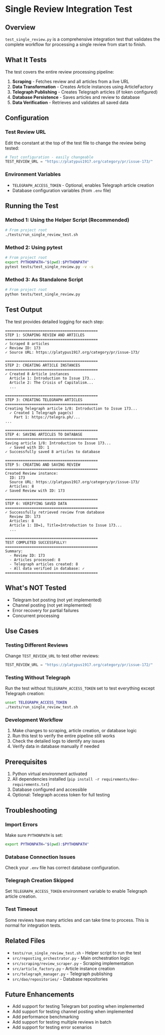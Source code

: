 # Single Review Integration Test

## Overview

`test_single_review.py` is a comprehensive integration test that validates the complete workflow for processing a single review from start to finish.

## What It Tests

The test covers the entire review processing pipeline:

1. **Scraping** - Fetches review and all articles from a live URL
2. **Data Transformation** - Creates Article instances using ArticleFactory
3. **Telegraph Publishing** - Creates Telegraph articles (if token configured)
4. **Database Persistence** - Saves articles and review to database
5. **Data Verification** - Retrieves and validates all saved data

## Configuration

### Test Review URL

Edit the constant at the top of the test file to change the review being tested:

```python
# Test configuration - easily changeable
TEST_REVIEW_URL = "https://platypus1917.org/category/pr/issue-173/"
```

### Environment Variables

- `TELEGRAPH_ACCESS_TOKEN` - Optional, enables Telegraph article creation
- Database configuration variables (from `.env` file)

## Running the Test

### Method 1: Using the Helper Script (Recommended)

```bash
# From project root
./tests/run_single_review_test.sh
```

### Method 2: Using pytest

```bash
# From project root
export PYTHONPATH="$(pwd):$PYTHONPATH"
pytest tests/test_single_review.py -v -s
```

### Method 3: As Standalone Script

```bash
# From project root
python tests/test_single_review.py
```

## Test Output

The test provides detailed logging for each step:

```
==========================================
STEP 1: SCRAPING REVIEW AND ARTICLES
==========================================
✓ Scraped 8 articles
✓ Review ID: 173
✓ Source URL: https://platypus1917.org/category/pr/issue-173/

==========================================
STEP 2: CREATING ARTICLE INSTANCES
==========================================
✓ Created 8 Article instances
  Article 1: Introduction to Issue 173...
  Article 2: The Crisis of Capitalism...
  ...

==========================================
STEP 3: CREATING TELEGRAPH ARTICLES
==========================================
Creating Telegraph article 1/8: Introduction to Issue 173...
  ✓ Created 1 Telegraph page(s)
    Part 1: https://telegra.ph/...
...

==========================================
STEP 4: SAVING ARTICLES TO DATABASE
==========================================
Saving article 1/8: Introduction to Issue 173...
  ✓ Saved with ID: 1
✓ Successfully saved 8 articles to database

==========================================
STEP 5: CREATING AND SAVING REVIEW
==========================================
Created Review instance:
  ID: 173
  Source URL: https://platypus1917.org/category/pr/issue-173/
  Articles: 8
✓ Saved Review with ID: 173

==========================================
STEP 6: VERIFYING SAVED DATA
==========================================
✓ Successfully retrieved review from database
  Review ID: 173
  Articles: 8
  Article 1: ID=1, Title=Introduction to Issue 173...
  ...

==========================================
TEST COMPLETED SUCCESSFULLY!
==========================================
Summary:
  - Review ID: 173
  - Articles processed: 8
  - Telegraph articles created: 8
  - All data verified in database: ✓
==========================================
```

## What's NOT Tested

- Telegram bot posting (not yet implemented)
- Channel posting (not yet implemented)
- Error recovery for partial failures
- Concurrent processing

## Use Cases

### Testing Different Reviews

Change `TEST_REVIEW_URL` to test other reviews:

```python
TEST_REVIEW_URL = "https://platypus1917.org/category/pr/issue-172/"
```

### Testing Without Telegraph

Run the test without `TELEGRAPH_ACCESS_TOKEN` set to test everything except Telegraph creation:

```bash
unset TELEGRAPH_ACCESS_TOKEN
./tests/run_single_review_test.sh
```

### Development Workflow

1. Make changes to scraping, article creation, or database logic
2. Run this test to verify the entire pipeline still works
3. Check the detailed logs to identify any issues
4. Verify data in database manually if needed

## Prerequisites

1. Python virtual environment activated
2. All dependencies installed (`pip install -r requirements/dev-requirements.txt`)
3. Database configured and accessible
4. Optional: Telegraph access token for full testing

## Troubleshooting

### Import Errors

Make sure `PYTHONPATH` is set:

```bash
export PYTHONPATH="$(pwd):$PYTHONPATH"
```

### Database Connection Issues

Check your `.env` file has correct database configuration.

### Telegraph Creation Skipped

Set `TELEGRAPH_ACCESS_TOKEN` environment variable to enable Telegraph article creation.

### Test Timeout

Some reviews have many articles and can take time to process. This is normal for integration tests.

## Related Files

- `tests/run_single_review_test.sh` - Helper script to run the test
- `src/reposting_orchestrator.py` - Main orchestration logic
- `src/scraping/review_scraper.py` - Scraping implementation
- `src/article_factory.py` - Article instance creation
- `src/telegraph_manager.py` - Telegraph publishing
- `src/dao/repositories/` - Database repositories

## Future Enhancements

- Add support for testing Telegram bot posting when implemented
- Add support for testing channel posting when implemented
- Add performance benchmarking
- Add support for testing multiple reviews in batch
- Add support for testing error scenarios
